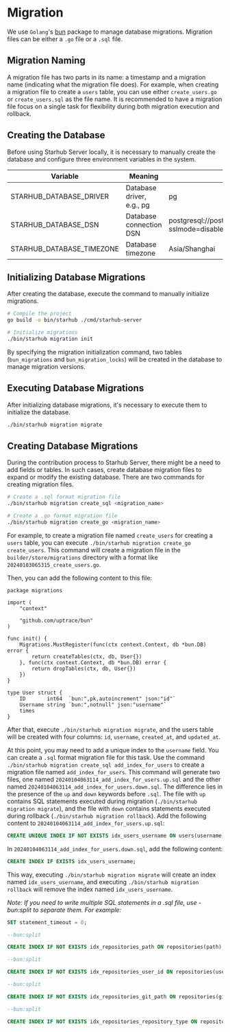 # Migration

We use `Golang`'s [bun](https://bun.uptrace.dev/guide/migrations.html) package to manage database migrations. Migration files can be either a `.go` file or a `.sql` file.

## Migration Naming

A migration file has two parts in its name: a timestamp and a migration name (indicating what the migration file does). For example, when creating a migration file to create a `users` table, you can use either `create_users.go` or `create_users.sql` as the file name. It is recommended to have a migration file focus on a single task for flexibility during both migration execution and rollback.

## Creating the Database

Before using Starhub Server locally, it is necessary to manually create the database and configure three environment variables in the system.

| Variable | Meaning | Default Value |
| --- | --- | --- |
| STARHUB_DATABASE_DRIVER | Database driver, e.g., pg | pg |
| STARHUB_DATABASE_DSN | Database connection DSN | postgresql://postgres:postgres@localhost:5432/starhub_server?sslmode=disable |
| STARHUB_DATABASE_TIMEZONE | Database timezone | Asia/Shanghai |

## Initializing Database Migrations

After creating the database, execute the command to manually initialize migrations.

```bash
# Compile the project
go build -o bin/starhub ./cmd/starhub-server

# Initialize migrations
./bin/starhub migration init
```

By specifying the migration initialization command, two tables (`bun_migrations` and `bun_migration_locks`) will be created in the database to manage migration versions.

## Executing Database Migrations

After initializing database migrations, it's necessary to execute them to initialize the database.

```bash
./bin/starhub migration migrate
```

## Creating Database Migrations

During the contribution process to Starhub Server, there might be a need to add fields or tables. In such cases, create database migration files to expand or modify the existing database. There are two commands for creating migration files.

```bash
# Create a .sql format migration file
./bin/starhub migration create_sql <migration_name>

# Create a .go format migration file
./bin/starhub migration create_go <migration_name>
```

For example, to create a migration file named `create_users` for creating a `users` table, you can execute `./bin/starhub migration create_go create_users`. This command will create a migration file in the `builder/store/migrations` directory with a format like `20240103065315_create_users.go`.

Then, you can add the following content to this file:

```golang
package migrations

import (
    "context"

    "github.com/uptrace/bun"
)

func init() {
    Migrations.MustRegister(func(ctx context.Context, db *bun.DB) error {
        return createTables(ctx, db, User{})
    }, func(ctx context.Context, db *bun.DB) error {
        return dropTables(ctx, db, User{})
    })
}

type User struct {
    ID       int64  `bun:",pk,autoincrement" json:"id"`
    Username string `bun:",notnull" json:"username"`
    times
}
```

After that, execute `./bin/starhub migration migrate`, and the users table will be created with four columns: `id`, `username`, `created_at`, and `updated_at`.

At this point, you may need to add a unique index to the `username` field. You can create a `.sql` format migration file for this task. Use the command `./bin/starhub migration create_sql add_index_for_users` to create a migration file named `add_index_for_users`. This command will generate two files, one named `20240104063114_add_index_for_users.up.sql` and the other named `20240104063114_add_index_for_users.down.sql`. The difference lies in the presence of the `up` and `down` keywords before `.sql`. The file with `up` contains SQL statements executed during migration (`./bin/starhub migration migrate`), and the file with `down` contains statements executed during rollback (`./bin/starhub migration rollback`). Add the following content to `20240104063114_add_index_for_users.up.sql`:

```sql
CREATE UNIQUE INDEX IF NOT EXISTS idx_users_username ON users(username);
```

In `20240104063114_add_index_for_users.down.sql`, add the following content:

```sql
CREATE INDEX IF EXISTS idx_users_username;
```

This way, executing `./bin/starhub migration migrate` will create an index named `idx_users_username`, and executing `./bin/starhub migration rollback` will remove the index named `idx_users_username`.

*Note: If you need to write multiple SQL statements in a .sql file, use -bun:split to separate them. For example:*

```sql
SET statement_timeout = 0;

--bun:split

CREATE INDEX IF NOT EXISTS idx_repositories_path ON repositories(path);

--bun:split

CREATE INDEX IF NOT EXISTS idx_repositories_user_id ON repositories(user_id);

--bun:split

CREATE INDEX IF NOT EXISTS idx_repositories_git_path ON repositories(git_path);

--bun:split

CREATE INDEX IF NOT EXISTS idx_repositories_repository_type ON repositories(repository_type);

```
